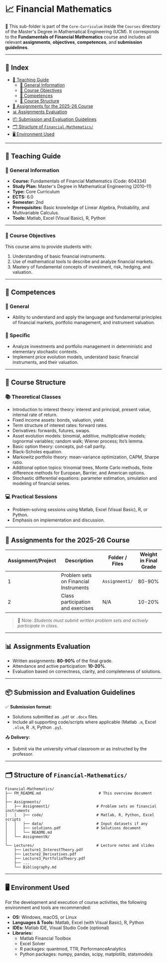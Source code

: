 # 📈 Financial Mathematics

📁 This sub-folder is part of the `Core-Curriculum` inside the `Courses` directory of the Master's Degree in Mathematical Engineering (UCM). It corresponds to the **Fundamentals of Financial Mathematics** course and includes all relevant **assignments**, **objectives**, **competences**, and **submission guidelines**.

---

## 📑 Index

- [📘 Teaching Guide](#-teaching-guide)  
  - [📌 General Information](#-general-information)  
  - [🎯 Course Objectives](#-course-objectives)  
  - [🧠 Competences](#-competences)  
  - [🔄 Course Structure](#-course-structure)  
- [🧪 Assignments for the 2025-26 Course](#-assignments-for-the-2025-26-course)  
- [📊 Assignments Evaluation](#-assignments-evaluation)  
- [📦 Submission and Evaluation Guidelines](#-submission-and-evaluation-guidelines)  
- [🗂️ Structure of `Financial-Mathematics/`](#structure-financial-mathematics)
- [🖥️ Environment Used](#-environment-used)

---

## 📘 Teaching Guide

### 📌 General Information

- **Course:** Fundamentals of Financial Mathematics (Code: 604334)  
- **Study Plan:** Master's Degree in Mathematical Engineering (2010–11)  
- **Type:** Core Curriculum  
- **ECTS:** 6.0  
- **Semester:** 2nd  
- **Prerequisites:** Basic knowledge of Linear Algebra, Probability, and Multivariable Calculus.  
- **Tools:** Matlab, Excel (Visual Basic), R, Python

---

### 🎯 Course Objectives

This course aims to provide students with:

1. Understanding of basic financial instruments.  
2. Use of mathematical tools to describe and analyze financial markets.  
3. Mastery of fundamental concepts of investment, risk, hedging, and valuation.

---

## 🧠 Competences

### 🔹 General

- Ability to understand and apply the language and fundamental principles of financial markets, portfolio management, and instrument valuation.

### 🔹 Specific

- Analyze investments and portfolio management in deterministic and elementary stochastic contexts.  
- Implement price evolution models, understand basic financial instruments, and their valuation.

---

## 🔄 Course Structure

### 📚 Theoretical Classes

- Introduction to interest theory: interest and principal, present value, internal rate of return.  
- Fixed income assets: bonds, valuation, yield.  
- Term structure of interest rates: forward rates.  
- Derivatives: forwards, futures, swaps.  
- Asset evolution models: binomial, additive, multiplicative models; lognormal variables; random walk; Wiener process; Ito’s lemma.  
- Basic option theory: concepts, put-call parity.  
- Black-Scholes equation.  
- Markowitz portfolio theory: mean-variance optimization, CAPM, Sharpe ratio.  
- Additional option topics: trinomial trees, Monte Carlo methods, finite difference methods for European, Barrier, and American options.  
- Stochastic differential equations: parameter estimation, simulation and modeling of financial series.

### 💻 Practical Sessions

- Problem-solving sessions using Matlab, Excel (Visual Basic), R, or Python.  
- Emphasis on implementation and discussion.

---

## 🧪 Assignments for the 2025-26 Course

| Assignment/Project | Description                               | Folder / Files                 | Weight in Final Grade |
|--------------------|-------------------------------------------|-------------------------------|-----------------------|
| 1                  | Problem sets on Financial Instruments     | `Assignment1/`                | 80-90%                |
| 2                  | Class participation and exercises         | N/A                          | 10-20%                |

> 📌 Note: *Students must submit written problem sets and actively participate in class.*

---

## 📊 Assignments Evaluation

- Written assignments: **80-90%** of the final grade.  
- Attendance and active participation: **10-20%**.  
- Evaluation based on correctness, clarity, and completeness of solutions.

---

## 📦 Submission and Evaluation Guidelines

✅ **Submission format:**

- Solutions submitted as `.pdf` or `.docx` files.  
- Include all supporting code/scripts where applicable (Matlab `.m`, Excel `.xlsm`, R `.R`, Python `.py`).  

📤 **Delivery:**

- Submit via the university virtual classroom or as instructed by the professor.

---

## 🗂️ Structure of `Financial-Mathematics/` <a id="structure-financial-mathematics"></a>

```plaintext
Financial-Mathematics/
├── FM_README.md                          # This overview document
│
├── Assignments/
│   ├── Assignment1/                     # Problem sets on financial instruments
│   │   ├── code/                        # Matlab, R, Python, Excel scripts
│   │   ├── data/                        # Input datasets if any
│   │   ├── solutions.pdf                # Solutions document
│   │   └── README.md
│   └── AssignmentN/ 
│
└── Lectures/                            # Lecture notes and slides
    ├── Lecture1_InterestTheory.pdf
    ├── Lecture2_Derivatives.pdf
    ├── Lecture3_PortfolioTheory.pdf
    ├── ...
    └── Bibliography.md
```
---
## 🖥️ Environment Used

For the development and execution of course activities, the following environment and tools are recommended:

- **OS:** Windows, macOS, or Linux
- **Languages & Tools:** Matlab, Excel (with Visual Basic), R, Python
- **IDEs:** Matlab IDE, Visual Studio Code (optional)
- **Libraries:**
  - Matlab Financial Toolbox
  - Excel Solver
  - R packages: quantmod, TTR, PerformanceAnalytics
  - Python packages: numpy, pandas, scipy, matplotlib, statsmodels

